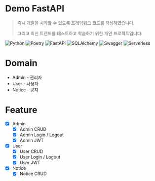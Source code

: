 # Demo FastAPI
> 즉시 개발을 시작할 수 있도록 프레임워크 코드를 작성하였습니다.
> 
> 그리고 최신 트렌드를 테스트하고 학습하기 위한 개인 프로젝트입니다.

![Python](https://img.shields.io/badge/python-3670A0?style=for-the-badge&logo=python&logoColor=ffdd54)
![Poetry](https://img.shields.io/badge/Poetry-%233B82F6.svg?style=for-the-badge&logo=poetry&logoColor=0B3D8D)
![FastAPI](https://img.shields.io/badge/FastAPI-005571?style=for-the-badge&logo=fastapi)
![SQLAlchemy](https://img.shields.io/badge/SQLAlchemy-cc1e3b.svg?style=for-the-badge&logo=SQLAlchemy&logoColor=white)
![Swagger](https://img.shields.io/badge/-Swagger-%23Clojure?style=for-the-badge&logo=swagger&logoColor=white)
![Serverless](https://img.shields.io/badge/-Serverless-000000?style=for-the-badge&logo=serverless)

# Domain
- Admin - 관리자
- User - 사용자
- Notice - 공지

# Feature
- [x] Admin
  - [x] Admin CRUD
  - [x] Admin Login / Logout
  - [x] Admin JWT
- [x] User
  - [x] User CRUD
  - [x] User Login / Logout
  - [x] User JWT
- [x] Notice
  - [x] Notice CRUD
